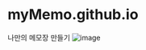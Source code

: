 # myMemo.github.io
나만의 메모장 만들기
![image](https://user-images.githubusercontent.com/47853679/234764944-982d2db7-19d6-48aa-8368-00aa5f4e9596.png)
